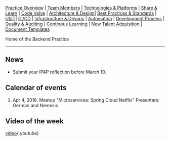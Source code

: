 <!-- TITLE: DIGITAL ONUS - BACKEND PRACTICE -->
<!-- SUBTITLE: <REPOSITORY> -->

[Practice Overview](overview) | [Team Members](team_members) | [Technologies & Platforms](technologies) | [Share & Learn](share_and_learn) | [Code Valve](code_valve) | [Architecture & Design](arch_and_design)| [Best Practices & Standards](best_practices) | [UI/IT](unit_and_int_test)| [CI/CD](ci_cd) | [Infrastructure & Devops](devops) | [Automation](automation) | [Development Process](code_snippets) | [Quality & Auditing](quality_and_auditting) | [Continous Learning](continuous_learning) | [New Talent Adquisition](new_talent) | [Document Templates](doc_templates)

Home of the Backend Practice

-----
## News
* Submit your IPAP reflection before March 10.
## Calendar of events
1. Apr 4, 2018. Meetup "Microservices: Spring Cloud Netflix" Presenters: German and Nemesis
## Video of the week
[video](https://www.youtube.com/watch?v=STKCRSUsyP0){.youtube}
